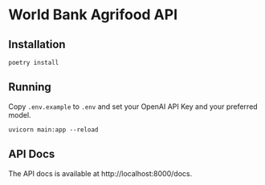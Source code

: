 # World Bank Agrifood API

## Installation

```
poetry install
```

## Running

Copy `.env.example` to `.env` and set your OpenAI API Key and your preferred model.

```
uvicorn main:app --reload
```

## API Docs

The API docs is available at http://localhost:8000/docs.